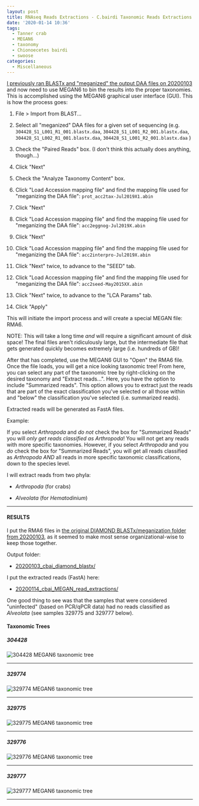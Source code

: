 ```yaml
---
layout: post
title: RNAseq Reads Extractions - C.bairdi Taxonomic Reads Extractions with MEGAN6 on swoose
date: '2020-01-14 10:36'
tags:
  - Tanner crab
  - MEGAN6
  - taxonomy
  - Chionoecetes bairdi
  - swoose
categories:
  - Miscellaneous
---
```

[I previously ran BLASTx and "meganized" the output DAA files on 20200103]() and now need to use MEGAN6 to bin the results into the proper taxonomies. This is accomplished using the MEGAN6 graphical user interface (GUI). This is how the process goes:

1. File > Import from BLAST...

2. Select all "meganized" DAA files for a given set of sequencing (e.g. `304428_S1_L001_R1_001.blastx.daa`, `304428_S1_L001_R2_001.blastx.daa`, `304428_S1_L002_R1_001.blastx.daa`, `304428_S1_L001_R2_001.blastx.daa` )

3. Check the "Paired Reads" box. (I don't think this actually does anything, though...)

4. Click "Next"

5. Check the "Analyze Taxonomy Content" box.

6. Click "Load Accession mapping file" and find the mapping file used for "meganizing the DAA file": `prot_acc2tax-Jul2019X1.abin`

7. Click "Next"

8. Click "Load Accession mapping file" and find the mapping file used for "meganizing the DAA file": `acc2eggnog-Jul2019X.abin`

9. Click "Next"

10. Click "Load Accession mapping file" and find the mapping file used for "meganizing the DAA file": `acc2interpro-Jul2019X.abin`

11. Click "Next" twice, to advance to the "SEED" tab.

12. Click "Load Accession mapping file" and find the mapping file used for "meganizing the DAA file": `acc2seed-May2015XX.abin`

13. Click "Next" twice, to advance to the "LCA Params" tab.

14. Click "Apply"

This will initiate the import process and will create a special MEGAN file: RMA6.

NOTE: This will take a long time _and_ will require a significant amount of disk space! The final files aren't ridiculously large, but the intermediate file that gets generated quickly becomes extremely large (i.e. hundreds of GB)!


After that has completed, use the MEGAN6 GUI to "Open" the RMA6 file. Once the file loads, you will get a nice looking taxonomic tree! From here, you can select any part of the taxonomic tree by right-clicking on the desired taxonomy and "Extract reads...". Here, you have the option to include "Summarized reads". This option allows you to extract just the reads that are part of the exact classification you've selected or all those within and "below" the classification you've selected (i.e. summarized reads).

Extracted reads will be generated as FastA files.

Example:

If you select _Arthropoda_ and _do not_ check the box for "Summarized Reads" you will _only get reads classified as Arthropoda_! You will not get any reads with more specific taxonomies. However, if you select _Arthropoda_ and you _do_ check the box for "Summarized Reads", you will get all reads classified as _Arthropoda_ _AND_ all reads in more specific taxonomic classifications, down to the species level.

I will extract reads from two phyla:

- _Arthropoda_ (for crabs)

- _Alveolata_ (for _Hematodinium_)

---

#### RESULTS

I put the RMA6 files in [the original DIAMOND BLASTx/meganization folder from 20200103](https://robertslab.github.io/sams-notebook/2020/01/03/Transcriptome-Annotation-C.bairdi-Using-DIAMOND-BLASTx-on-Mox-and-MEGAN6-Meganizer.html), as it seemed to make most sense organizational-wise to keep those together.

Output folder:

- [20200103_cbai_diamond_blastx/](https://gannet.fish.washington.edu/Atumefaciens/20200103_cbai_diamond_blastx/)


I put the extracted reads (FastA) here:

- [20200114_cbai_MEGAN_read_extractions/](https://gannet.fish.washington.edu/Atumefaciens/20200114_cbai_MEGAN_read_extractions/)


One good thing to see was that the samples that were considered "uninfected" (based on PCR/qPCR data) had no reads classified as _Alveolata_ (see samples 329775 and 329777 below).


#### Taxonomic Trees

##### 304428

![304428 MEGAN6 taxonomic tree](https://github.com/RobertsLab/sams-notebook/blob/master/images/screencaps/20200103_cbai_diamond_blastx_MEGAN_import_304428.png?raw=true)

---

##### 329774

![329774 MEGAN6 taxonomic tree](https://github.com/RobertsLab/sams-notebook/blob/master/images/screencaps/20200103_cbai_diamond_blastx_MEGAN_import_329774.png?raw=true)

---

##### 329775

![329775 MEGAN6 taxonomic tree](https://github.com/RobertsLab/sams-notebook/blob/master/images/screencaps/20200103_cbai_diamond_blastx_MEGAN_import_329775.png?raw=true)

---

##### 329776

![329776 MEGAN6 taxonomic tree](https://github.com/RobertsLab/sams-notebook/blob/master/images/screencaps/20200103_cbai_diamond_blastx_MEGAN_import_329776.png?raw=true)

---

##### 329777

![329777 MEGAN6 taxonomic tree](https://github.com/RobertsLab/sams-notebook/blob/master/images/screencaps/20200103_cbai_diamond_blastx_MEGAN_import_329777.png?raw=true)

---
